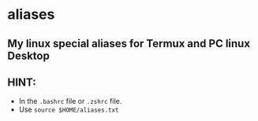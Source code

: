 # aliases
My linux special aliases for Termux and PC linux Desktop 
---
## HINT:
- In the ```.bashrc``` file or ```.zshrc``` file.
- Use ```source $HOME/aliases.txt```

